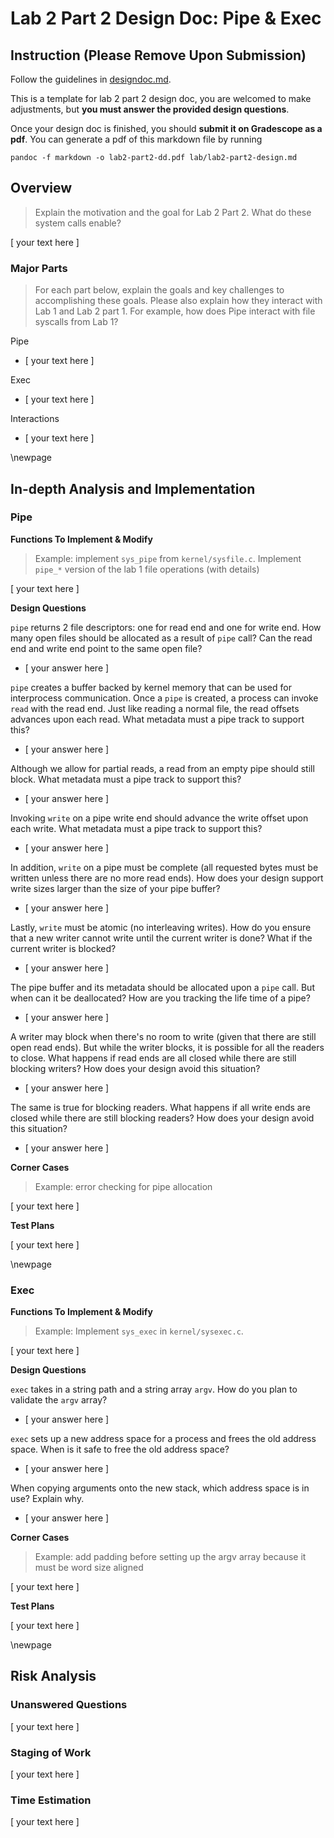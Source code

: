 # Lab 2 Part 2 Design Doc: Pipe & Exec

## Instruction (Please Remove Upon Submission)
Follow the guidelines in [designdoc.md](designdoc.md).

This is a template for lab 2 part 2 design doc, you are welcomed to make adjustments, but  **you must answer the provided design questions**.

Once your design doc is finished, you should **submit it on Gradescope as a pdf**.
You can generate a pdf of this markdown file by running
```
pandoc -f markdown -o lab2-part2-dd.pdf lab/lab2-part2-design.md
```

## Overview

> Explain the motivation and the goal for Lab 2 Part 2. What do these system calls enable?

[ your text here ]

### Major Parts

> For each part below, explain the goals and key challenges to accomplishing these goals. 
> Please also explain how they interact with Lab 1 and Lab 2 part 1.
> For example, how does Pipe interact with file syscalls from Lab 1?

Pipe

- [ your text here ]

Exec

- [ your text here ]

Interactions

- [ your text here ]

<!-- for formatting, do not remove -->
\newpage
<!-- for formatting, do not remove -->

## In-depth Analysis and Implementation

### Pipe

**Functions To Implement & Modify**

> Example: implement `sys_pipe` from `kernel/sysfile.c`. 
> Implement `pipe_*` version of the lab 1 file operations (with details)

[ your text here ]

**Design Questions**

`pipe` returns 2 file descriptors: one for read end and one for write end. How many open files should be allocated as a result of `pipe` call? Can the read end and write end point to the same open file?

- [ your answer here ]

`pipe` creates a buffer backed by kernel memory that can be used for interprocess communication. Once a `pipe` is created, a process can invoke `read` with the read end. 
Just like reading a normal file, the read offsets advances upon each read. What metadata must a pipe track to support this?

- [ your answer here ]

Although we allow for partial reads, a read from an empty pipe should still block. What metadata must a pipe track to support this? 

- [ your answer here ]

Invoking `write` on a pipe write end should advance the write offset upon each write. What metadata must a pipe track to support this?

- [ your answer here ]

In addition, `write` on a pipe must be complete (all requested bytes must be written unless there are no more read ends). How does your design support write sizes larger than the size of your pipe buffer?

- [ your answer here ]

Lastly, `write` must be atomic (no interleaving writes). How do you ensure that a new writer cannot write until the current writer is done? What if the current writer is blocked?

- [ your answer here ]

The pipe buffer and its metadata should be allocated upon a `pipe` call. But when can it be deallocated? How are you tracking the life time of a pipe?

- [ your answer here ]

A writer may block when there's no room to write (given that there are still open read ends). But while the writer blocks, it is possible for all the readers to close. What happens 
if read ends are all closed while there are still blocking writers? How does your design avoid this situation?

- [ your answer here ]

The same is true for blocking readers. What happens if all write ends are closed while there are still blocking readers? How does your design avoid this situation?

- [ your answer here ]


**Corner Cases**

> Example: error checking for pipe allocation

[ your text here ]

**Test Plans**

[ your text here ]

<!-- for formatting, do not remove -->
\newpage
<!-- for formatting, do not remove -->


### Exec

**Functions To Implement & Modify**

> Example: Implement `sys_exec` in `kernel/sysexec.c`.

[ your text here ]


**Design Questions**

`exec` takes in a string path and a string array `argv`. How do you plan to validate the `argv` array? 

- [ your answer here ]

`exec` sets up a new address space for a process and frees the old address space. When is it safe to free the old address space?

- [ your answer here ]

When copying arguments onto the new stack, which address space is in use? Explain why.
 
- [ your answer here ]


**Corner Cases**

> Example: add padding before setting up the argv array because it must be word size aligned

[ your text here ]

**Test Plans** 

[ your text here ]


<!-- for formatting, do not remove -->
\newpage
<!-- for formatting, do not remove -->

## Risk Analysis

### Unanswered Questions

[ your text here ]

### Staging of Work

[ your text here ]

### Time Estimation

[ your text here ]

